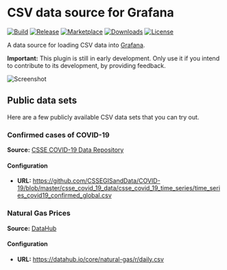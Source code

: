 # CSV data source for Grafana

[![Build](https://github.com/marcusolsson/grafana-csv-datasource/workflows/CI/badge.svg)](https://github.com/marcusolsson/grafana-csv-datasource/actions?query=workflow%3A%22CI%22)
[![Release](https://github.com/marcusolsson/grafana-csv-datasource/workflows/Release/badge.svg)](https://github.com/marcusolsson/grafana-csv-datasource/actions?query=workflow%3ARelease)
[![Marketplace](https://img.shields.io/badge/dynamic/json?color=orange&label=marketplace&prefix=v&query=%24.items%5B%3F%28%40.slug%20%3D%3D%20%22marcusolsson-csv-datasource%22%29%5D.version&url=https%3A%2F%2Fgrafana.com%2Fapi%2Fplugins)](https://grafana.com/grafana/plugins/marcusolsson-csv-datasource)
[![Downloads](https://img.shields.io/badge/dynamic/json?color=orange&label=downloads&query=%24.items%5B%3F%28%40.slug%20%3D%3D%20%22marcusolsson-csv-datasource%22%29%5D.downloads&url=https%3A%2F%2Fgrafana.com%2Fapi%2Fplugins)](https://grafana.com/grafana/plugins/marcusolsson-csv-datasource)
[![License](https://img.shields.io/github/license/marcusolsson/grafana-csv-datasource)](LICENSE)

A data source for loading CSV data into [Grafana](https://grafana.com).

**Important:** This plugin is still in early development. Only use it if you intend to contribute to its development, by providing feedback.

![Screenshot](https://github.com/marcusolsson/grafana-csv-datasource/raw/master/src/img/screenshot.png)

## Public data sets

Here are a few publicly available CSV data sets that you can try out.

### Confirmed cases of COVID-19

**Source:** [CSSE COVID-19 Data Repository](https://github.com/CSSEGISandData/COVID-19)

#### Configuration

- **URL:** https://github.com/CSSEGISandData/COVID-19/blob/master/csse_covid_19_data/csse_covid_19_time_series/time_series_covid19_confirmed_global.csv

### Natural Gas Prices

**Source:** [DataHub](https://datahub.io/core/natural-gas)

#### Configuration

- **URL:** https://datahub.io/core/natural-gas/r/daily.csv
